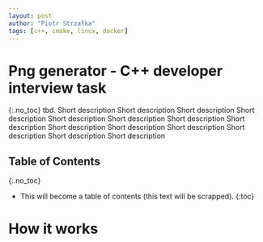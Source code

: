 ```yaml
---
layout: post
author: "Piotr Strzałka"
tags: [c++, cmake, linux, docker]
---
```

# Png generator - C++ developer interview task
{:.no_toc}
tbd. Short description Short description Short description Short description Short description Short description Short description Short description Short description Short description Short description Short description Short description Short description

## Table of Contents
{:.no_toc}
* This will become a table of contents (this text will be scrapped).
{:toc}

# How it works
